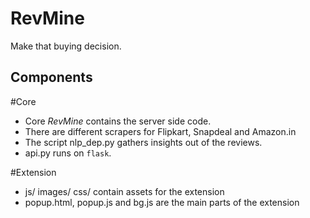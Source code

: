 # RevMine

Make that buying decision.

## Components

#Core
- Core *RevMine* contains the server side code.
- There are different scrapers for Flipkart, Snapdeal and Amazon.in
- The script nlp_dep.py gathers insights out of the reviews.
- api.py runs on `flask`.

#Extension
- js/ images/ css/ contain assets for the extension
- popup.html, popup.js and bg.js are the main parts of the extension



